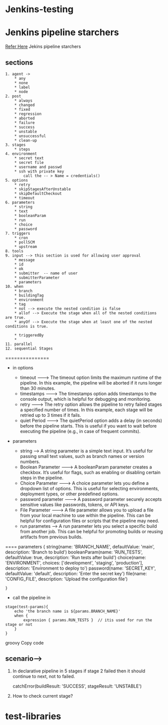 # Jenkins-testing
Jenkins pipeline starchers
===========================
[Refer Here](https://www.jenkins.io/doc/book/pipeline/syntax/) Jekins pipeline starchers 

 sections 
----------
	1. agent -> 
		* any
		* none 
		* label
		* node 
	2. post 
 		* always
		* changed 
		* fixed
		* regression 
		* aborted
		* failure 
		* success
		* unstable
		* unsuccessful
		* clean-up
	3. stages
		* steps 
	4. environment  
		* secret text
		* secret file
		* username and passwd
		* ssh with private key
			call the -- > Name = credentials()
	5. options 
		* retry
		* skipStagesAfterUnstable 
		* skipDefaultCheckout
		* timeout 
	6. parameters
		* string
		* text
		* booleanParam
		* run
		* choice 
		* password 
	7. triggers
		* cron
		* pollSCM
		* upstream 
	8. tools  
	9. input --> this section is used for allowing user approval 
		* message
		* id 
		* ok 
		* submitter  -- name of user
		* submitterParameter
		* parameters 
	10. when 
		* branch
		* buildingTag
		* environment 
		* tag 
		* not --> execute the nested condition is false 
		* allof --> Execute the stage when all of the nested conditions are true.
		* anyOf --> Execute the stage when at least one of the nested conditions is true. 

		* triggeredBy 
		* 
	11. parallel 
	12. sequential Stages 

===============



* in options 
	- timeout ---> The timeout option limits the maximum runtime of the pipeline. In this example, the pipeline will be aborted if it runs longer than 30 minutes.
	- timestamps  ---> The timestamps option adds timestamps to the console output, which is helpful for debugging and monitoring.
	- retry ---> The retry option allows the pipeline to retry failed stages a specified number of times. In this example, each stage will be retried up to 3 times if it fails.
	- quiet Period ---> The quietPeriod option adds a delay (in seconds) before the pipeline starts. This is useful if you want to wait before executing the pipeline (e.g., in case of frequent commits).

* parameters 
	- string --> A string parameter is a simple text input. It’s useful for passing small text values, such as branch names or version numbers.
	- Boolean Parameter ---> A booleanParam parameter creates a checkbox. It’s useful for flags, such as enabling or disabling certain steps in the pipeline.
	- Choice Parameter ---> A choice parameter lets you define a dropdown list of options. This is useful for selecting environments, deployment types, or other predefined options.
	- password parameter ---> A password parameter securely accepts sensitive values like passwords, tokens, or API keys.
	- File Parameter ---> A file parameter allows you to upload a file from your local machine to use within the pipeline. This can be helpful for configuration files or scripts that the pipeline may need.
	- run parametes --> A run parameter lets you select a specific build from another job. This can be helpful for promoting builds or reusing artifacts from previous builds.

====
    parameters {
        string(name: 'BRANCH_NAME', defaultValue: 'main', description: 'Branch to build')
        booleanParam(name: 'RUN_TESTS', defaultValue: true, description: 'Run tests after build')
        choice(name: 'ENVIRONMENT', choices: ['development', 'staging', 'production'], description: 'Environment to deploy to')
        password(name: 'SECRET_KEY', defaultValue: 'default', description: 'Enter the secret key')
        file(name: 'CONFIG_FILE', description: 'Upload the configuration file')
        
    }

* call the pipeline in 
```
stage(test-params){
	echo 'the branch name is ${params.BRANCH_NAME}'
	when {
		expression { params.RUN_TESTS }  // itis used for run the stage or not 
	}
}
```
groovy
Copy code

scenario-->
------------
 1. In declarative pipeline in 5 stages if stage 2 failed then it should continue to next, not to failed.

	catchError(buildResult: 'SUCCESS', stageResult: 'UNSTABLE')

1. How to check current stage?

# test-libraries
